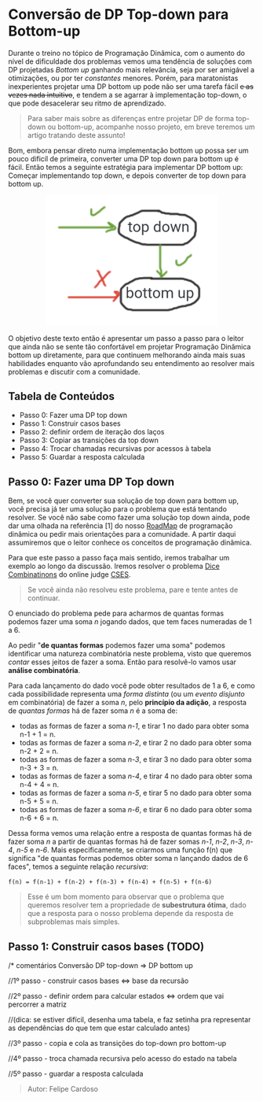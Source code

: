 # Conversão de DP Top-down para Bottom-up

Durante o treino no tópico de Programação Dinâmica, com o aumento do nível de dificuldade dos problemas vemos uma tendência de soluções com DP projetadas *Bottom up* ganhando mais relevância, seja por ser amigável a otimizações, ou por ter *constantes* menores. 
Porém, para maratonistas inexperientes projetar uma DP bottom up pode não ser uma tarefa fácil ~~e as vezes nada intuitivo~~, e tendem a se agarrar à implementação top-down, o que pode desacelerar seu ritmo de aprendizado.

> Para saber mais sobre as diferenças entre projetar DP de forma top-down ou bottom-up, acompanhe nosso projeto, em breve teremos um artigo tratando deste assunto!

Bom, embora pensar direto numa implementação bottom up possa ser um pouco dificíl de primeira, converter uma DP top down para bottom up é fácil. Então temos a seguinte estratégia para implementar DP bottom up: Começar implementando top down, e depois converter de top down para bottom up.

<p align="center">
  <img width="350" src="/images/panorama-dp.png">
</p>

O objetivo deste texto então é apresentar um passo a passo para o leitor que ainda não se sente tão confortável em projetar Programação Dinâmica bottom up diretamente, para que continuem melhorando ainda mais suas habilidades enquanto vão aprofundando seu entendimento ao resolver mais problemas e discutir com a comunidade.

## Tabela de Conteúdos

- Passo 0: Fazer uma DP top down
- Passo 1: Construir casos bases
- Passo 2: definir ordem de iteração dos laços
- Passo 3: Copiar as transições da top down
- Passo 4: Trocar chamadas recursivas por acessos à tabela
- Passo 5: Guardar a resposta calculada

## Passo 0: Fazer uma DP Top down

Bem, se você quer converter sua solução de top down para bottom up, você precisa já ter uma solução para o problema que está tentando resolver. 
Se você não sabe como fazer uma solução top down ainda, pode dar uma olhada na referência [1] do nosso [RoadMap](./dp-roadmap.md) de programação dinâmica ou pedir mais orientações para a comunidade. 
A partir daqui assumiremos que o leitor conhece os conceitos de programação dinâmica.

Para que este passo a passo faça mais sentido, iremos trabalhar um exemplo ao longo da discussão. Iremos resolver o problema [Dice Combinatinons](https://cses.fi/problemset/task/1633) do online judge [CSES](https://cses.fi/problemset/).

> Se você ainda não resolveu este problema, pare e tente antes de continuar.

O enunciado do problema pede para acharmos de quantas formas podemos fazer uma soma *n* jogando dados, que tem faces numeradas de 1 a 6.

Ao pedir "**de quantas formas** podemos fazer uma soma" podemos identificar uma natureza combinatória neste problema, visto que queremos *contar* esses jeitos de fazer a soma. 
Então para resolvê-lo vamos usar **análise combinatória**. 

Para cada lançamento do dado você pode obter resultados de 1 a 6, e como cada possibilidade representa uma *forma distinta* (ou um *evento disjunto* em combinatória) de fazer a soma *n*, pelo **princípio da adição**, a resposta de *quantas formas* há de fazer soma *n* é a soma de:

- todas as formas de fazer a soma *n-1*, e tirar 1 no dado para obter soma n-1 + 1 = n.
- todas as formas de fazer a soma *n-2*, e tirar 2 no dado para obter soma n-2 + 2 = n.
- todas as formas de fazer a soma *n-3*, e tirar 3 no dado para obter soma n-3 + 3 = n.
- todas as formas de fazer a soma *n-4*, e tirar 4 no dado para obter soma n-4 + 4 = n.
- todas as formas de fazer a soma *n-5*, e tirar 5 no dado para obter soma n-5 + 5 = n.
- todas as formas de fazer a soma *n-6*, e tirar 6 no dado para obter soma n-6 + 6 = n.

Dessa forma vemos uma relação entre a resposta de quantas formas há de fazer soma *n* a partir de quantas formas há de fazer somas *n-1*, *n-2*, *n-3*, *n-4*, *n-5* e *n-6*. Mais especificamente, se criarmos uma função f(n) que significa "de quantas formas podemos obter soma n lançando dados de 6 faces", temos a seguinte relação *recursiva*:

```
f(n) = f(n-1) + f(n-2) + f(n-3) + f(n-4) + f(n-5) + f(n-6)
```

> Esse é um bom momento para observar que o problema que queremos resolver tem a propriedade de **subestrutura ótima**, dado que a resposta para o nosso problema depende da resposta de subproblemas mais simples.






## Passo 1: Construir casos bases (TODO)




/* comentários Conversão DP top-down => DP bottom up


//1º passo - construir casos bases <=> base da recursão

//2º passo - definir ordem para calcular estados <=> ordem que vai percorrer a matriz

//(dica: se estiver difícil, desenha uma tabela, e faz setinha pra representar as dependências do que tem que estar calculado antes)

//3º passo - copia e cola as transições do top-down pro bottom-up

//4º passo - troca chamada recursiva pelo acesso do estado na tabela

//5º passo - guardar a resposta calculada

> Autor: Felipe Cardoso